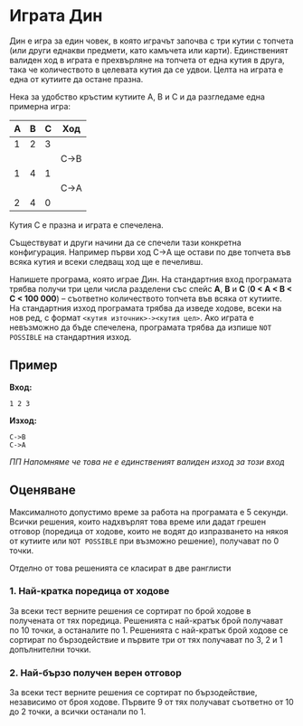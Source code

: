 # Играта Дин

Дин е игра за един човек, в която играчът започва с три кутии с топчета (или други еднакви предмети, като камъчета или карти). Единственият валиден ход в играта е прехвърляне на топчета от една кутия в друга, така че количеството в целевата кутия да се удвои. Целта на играта е една от кутиите да остане празна.

Нека за удобство кръстим кутиите A, B и C и да разгледаме една примерна игра:

|A|B|C|Ход|
|-|-|-|-|
|1|2|3||
||||C&rarr;B
|1|4|1||
||||C&rarr;A
|2|4|0||

Кутия C е празна и играта е спечелена.

Съществуват и други начини да се спечели тази конкретна конфигурация. Например първи ход C&rarr;A ще остави по две топчета във всяка кутия и всеки следващ ход ще е печеливш.

Напишете програма, която играе Дин. На стандартния вход програмата трябва получи три цели числа разделени със спейс **A**, **B** и **C** (**0 < A < B < C < 100 000**) &ndash;  съответно количеството топчета във всяка от кутиите. На стандартния изход програмата трябва да изведе ходове, всеки на нов ред, с формат `<кутия източник>-><кутия цел>`. Ако играта е невъзможно да бъде спечелена, програмата трябва да изпише `NOT POSSIBLE` на стандартния изход.

## Пример
**Вход:**
```
1 2 3
```

**Изход:**
```
C->B
C->A
```

*ПП Напомняме че това не е единственият валиден изход за този вход*

## Оценяване

Максималното допустимо време за работа на програмата е 5 секунди. Всички решения, които надхвърлят това време или дадат грешен отговор (поредица от ходове, които не водят до изпразването на някоя от кутиите или `NOT POSSIBLE` при възможно решение), получават по 0 точки.

Отделно от това решенията се класират в две ранглисти

### 1. Най-кратка поредица от ходове

За всеки тест верните решения се сортират по брой ходове в получената от тях поредица. Решенията с най-кратък брой получават по 10 точки, а останалите по 1. Решенията с най-кратък брой ходове се сортират по бързодействие и първите три от тях получават по 3, 2 и 1 допълнителни точки.

### 2. Най-бързо получен верен отговор

За всеки тест верните решения се сортират по бързодействие, независимо от броя ходове. Първите 9 от тях получават съответно от 10 до 2 точки, а всички останали по 1.

